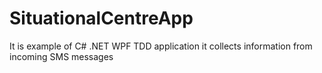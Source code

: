 # SituationalCentreApp
It is example of C# .NET WPF TDD application it collects information from incoming SMS messages
